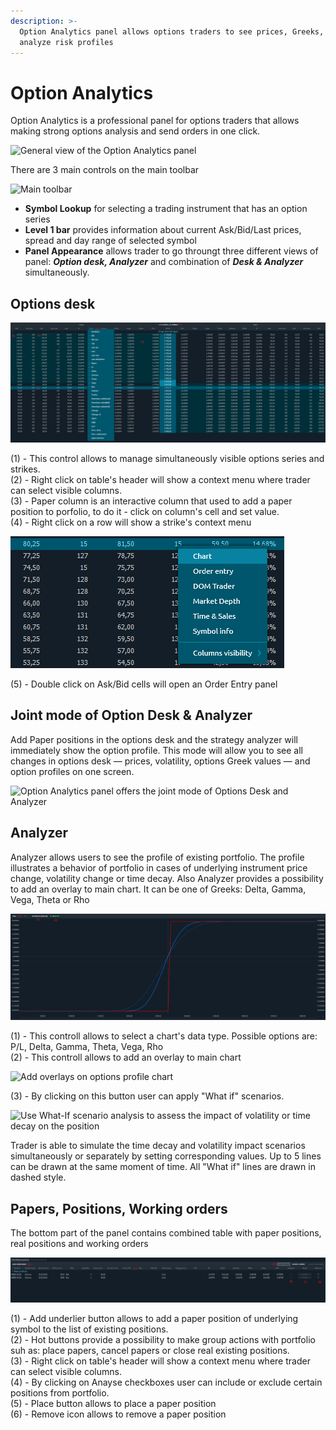 ```yaml
---
description: >-
  Option Analytics panel allows options traders to see prices, Greeks, build and
  analyze risk profiles
---
```


# Option Analytics

Option Analytics is a professional panel for options traders that allows making strong options analysis and send orders in one click.

![General view of the Option Analytics panel](../.gitbook/assets/general-view-of-option-analytics.png)

There are 3 main controls on the main toolbar

![Main toolbar](../.gitbook/assets/option-analytics-main-toolbar.png)

* **Symbol Lookup** for selecting a trading instrument that has an option series
* **Level 1 bar** provides information about current Ask/Bid/Last prices, spread and day range of selected symbol
* **Panel Appearance** allows trader to go throungt three different views of panel: _**Option desk, Analyzer**_ and combination of _**Desk & Analyzer**_ simultaneously.

## **Options desk**

![](../.gitbook/assets/image-1%20%281%29.png)

\(1\) - This control allows to manage simultaneously visible options series and strikes.  
\(2\) - Right click on table's header will show a context menu where trader can select visible columns.  
\(3\) - Paper column is an interactive column that used to add a paper position to porfolio, to do it - click on column's cell and set value.  
\(4\) - Right click on a row will show a strike's context menu

![](../.gitbook/assets/image-6.png)

\(5\) - Double click on Ask/Bid cells will open an Order Entry panel

## **Joint mode of Option Desk & Analyzer**

Add Paper positions in the options desk and the strategy analyzer will immediately show the option profile. This mode will allow you to see all changes in options desk — prices, volatility, options Greek values — and option profiles on one screen.

![Option Analytics panel offers the joint mode of Options Desk and Analyzer](../.gitbook/assets/deskanalyzer.gif)

## **Analyzer**

Analyzer allows users to see the profile of existing portfolio. The profile illustrates a behavior of portfolio in cases of underlying instrument price change, volatility change or time decay. Also Analyzer provides a possibility to add an overlay to main chart. It can be one of Greeks: Delta, Gamma, Vega, Theta or Rho

![](../.gitbook/assets/image-33%20%281%29.png)

\(1\) - This controll allows to select a chart's data type. Possible options are: P/L, Delta, Gamma, Theta, Vega, Rho  
\(2\) - This controll allows to add an overlay to main chart

![Add overlays on options profile chart](../.gitbook/assets/options-overlay.gif)

\(3\) - By clicking on this button user can apply "What if" scenarios.

![Use What-If scenario analysis to assess the impact of volatility or time decay on the position](../.gitbook/assets/what-if-analysis.png)

Trader is able to simulate the time decay and volatility impact scenarios simultaneously or separately by setting corresponding values. Up to 5 lines can be drawn at the same moment of time. All "What if" lines are drawn in dashed style.

## **Papers, Positions, Working orders**

The bottom part of the panel contains combined table with paper positions, real positions and working orders

![](../.gitbook/assets/image-39%20%281%29.png)

\(1\) - Add underlier button allows to add a paper position of underlying symbol to the list of existing positions.  
\(2\) - Hot buttons provide a possibility to make group actions with portfolio suh as: place papers, cancel papers or close real existing positions.  
\(3\) - Right click on table's header will show a context menu where trader can select visible columns.  
\(4\) - By clicking on Anayse checkboxes user can include or exclude certain positions from portfolio.  
\(5\) - Place button allows to place a paper position  
\(6\) - Remove icon allows to remove a paper position

